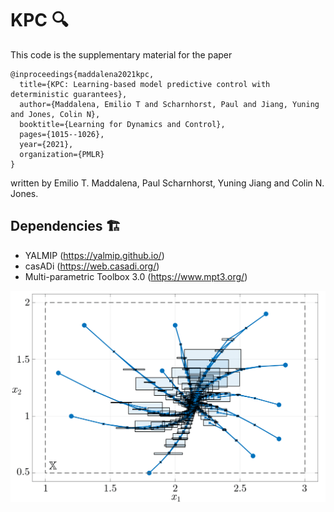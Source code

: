 # KPC :mag:

This code is the supplementary material for the paper

```
@inproceedings{maddalena2021kpc,
  title={KPC: Learning-based model predictive control with deterministic guarantees},
  author={Maddalena, Emilio T and Scharnhorst, Paul and Jiang, Yuning and Jones, Colin N},
  booktitle={Learning for Dynamics and Control},
  pages={1015--1026},
  year={2021},
  organization={PMLR}
}
```

written by Emilio T. Maddalena, Paul Scharnhorst, Yuning Jiang and Colin N. Jones.

## Dependencies  :building_construction:

- YALMIP (https://yalmip.github.io/)
- casADi (https://web.casadi.org/)
- Multi-parametric Toolbox 3.0 (https://www.mpt3.org/)

![alt text](https://github.com/emilioMaddalena/KPC/blob/dev/pred.png)
